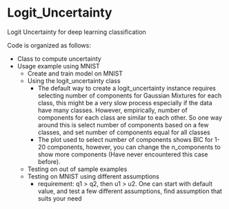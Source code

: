 # Logit_Uncertainty
Logit Uncertainty for deep learning classification

Code is organized as follows:
- Class to compute uncertainty
- Usage example using MNIST
  - Create and train model on MNIST 
  - Using the logit_uncertainty class
    - The default way to create a logit_uncertainty instance requires selecting number of components for Gaussian Mixtures for each class, this might be a very slow process especially if the data have many classes. However, empirically, number of components for each class are similar to each other. So one way around this is select number of components based on a few classes, and set number of components equal for all classes
    - The plot used to select number of components shows BIC for 1-20 components, however, you can change the n_components to show more components (Have never encountered this case before). 
  - Testing on out of sample examples
  - Testing on MNIST using different assumptions
    - requirement: q1 > q2, then u1 > u2. One can start with default value, and test a few different assumptions, find assumption that suits your need
